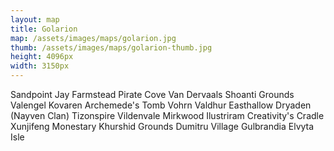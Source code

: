 ```yaml
---
layout: map
title: Golarion
map: /assets/images/maps/golarion.jpg
thumb: /assets/images/maps/golarion-thumb.jpg
height: 4096px
width: 3150px
---
```

<span class="--left" style="top:912px;left:777px;">Sandpoint</span>
<span class="--left" style="top:949px;left:813px;">Jay Farmstead</span>
<span class="hidden --right" style="top:912px;left:604px;">Pirate Cove</span>
<span class="hidden --right" style="top:467px;left:467px;">Van Dervaals</span>
<span class="moonfeather --right" style="top:582px;left:1098px;">Shoanti Grounds</span>
<span class="hidden moonfeather --left" style="top:109px;left:2651px;">Valengel</span>
<span class="hidden moonfeather --left" style="top:213px;left:2111px;">Kovaren</span>
<span class="hidden moonfeather --left" style="top:2548px;left:2230px;">Archemede's Tomb</span>
<span class="venalis --left" style="top:1208px;left:2241px;">Vohrn Valdhur</span>
<span class="venalis --left" style="top:1016px;left:1660px;">Easthallow</span>
<span class="hidden venalis --left" style="top:770px;left:883px;">Dryaden (Nayven Clan)</span>
<span class="hidden venalis --right" style="top:794px;left:1570px;">Tizonspire</span>
<span class="stannis --right" style="top:924px;left:1793px;">Vildenvale</span>
<span class="zaradae --left" style="top:635px;left:2344px;">Mirkwood</span>
<span class="hidden anakis --right" style="top:1064px;left:1303px;">Ilustriram</span>
<span class="hidden anakis --left" style="top:3264px;left:1835px;">Creativity's Cradle</span>
<span class="pring --right" style="top:398px;left:1256px;">Xunjifeng Monestary</span>
<span class="pring --left" style="top:1889px;left:1715px;">Khurshid Grounds</span>
<span class="hidden pring --right" style="top:1861px;left:1515px;">Dumitru Village</span>
<span class="hidden pring --right" style="top:1926px;left:1588px;">Gulbrandia</span>
<span class="hidden pring --right" style="top:2882px;left:450px;">Elvyta Isle</span>
